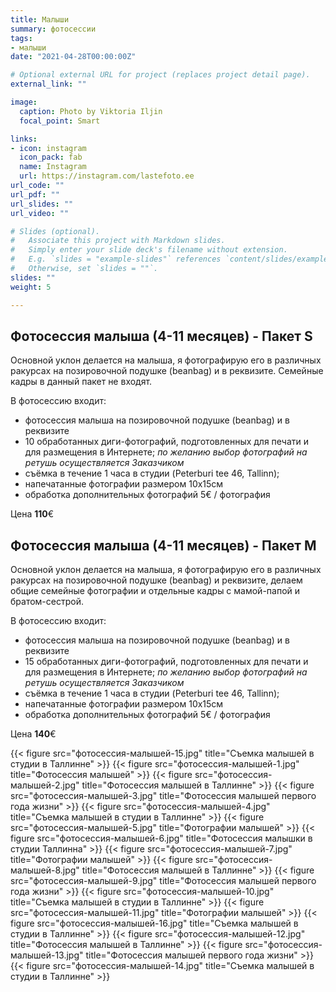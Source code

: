 ```yaml
---
title: Малыши
summary: фотосессии
tags:
- малыши
date: "2021-04-28T00:00:00Z"

# Optional external URL for project (replaces project detail page).
external_link: ""

image:
  caption: Photo by Viktoria Iljin
  focal_point: Smart

links:
- icon: instagram
  icon_pack: fab
  name: Instagram 
  url: https://instagram.com/lastefoto.ee
url_code: ""
url_pdf: ""
url_slides: ""
url_video: ""

# Slides (optional).
#   Associate this project with Markdown slides.
#   Simply enter your slide deck's filename without extension.
#   E.g. `slides = "example-slides"` references `content/slides/example-slides.md`.
#   Otherwise, set `slides = ""`.
slides: ""
weight: 5

---
```


## Фотосессия малыша (4-11 месяцев) - Пакет S 

Основной уклон делается на малыша, я фотографирую его в различных ракурсах на позировочной подушке (beanbag) и в реквизите. Семейные кадры в данный пакет не входят.

В фотосессию входит:
* фотосессия малыша на позировочной подушке (beanbag) и в реквизите
* 10 обработанных диги-фотографий, подготовленных для печати и для размещения в Интернете;
_по желанию выбор фотографий на ретушь осуществляется Заказчиком_
* съёмка в течение 1 часа в студии (Peterburi tee 46, Tallinn);
* напечатанные фотографии размером 10х15см
* обработка дополнительных фотографий 5€ / фотография

Цена **110**€ 


## Фотосессия малыша (4-11 месяцев) - Пакет М 

Основной уклон делается на малыша, я фотографирую его в различных ракурсах на позировочной подушке (beanbag) и реквизите, делаем общие семейные фотографии и отдельные кадры с мамой-папой и братом-сестрой.  

В фотосессию входит:
* фотосессия малыша на позировочной подушке (beanbag) и в реквизите
* 15 обработанных диги-фотографий, подготовленных для печати и для размещения в Интернете;
_по желанию выбор фотографий на ретушь осуществляется Заказчиком_
* съёмка в течение 1 часа в студии (Peterburi tee 46, Tallinn);
* напечатанные фотографии размером 10х15см
* обработка дополнительных фотографий 5€ / фотография

Цена **140**€ 

{{< figure src="фотосессия-малышей-15.jpg" title="Съемка малышей в студии в Таллинне" >}}
{{< figure src="фотосессия-малышей-1.jpg" title="Фотосессия малышей" >}}
{{< figure src="фотосессия-малышей-2.jpg" title="Фотосессия малышей в Таллинне" >}}
{{< figure src="фотосессия-малышей-3.jpg" title="Фотосессия малышей первого года жизни" >}}
{{< figure src="фотосессия-малышей-4.jpg" title="Съемка малышей в студии в Таллинне" >}}
{{< figure src="фотосессия-малышей-5.jpg" title="Фотографии малышей" >}}
{{< figure src="фотосессия-малышей-6.jpg" title="Фотосессия малышки в студии Таллинна" >}}
{{< figure src="фотосессия-малышей-7.jpg" title="Фотографии малышей" >}}
{{< figure src="фотосессия-малышей-8.jpg" title="Фотосессия малышей в Таллинне" >}}
{{< figure src="фотосессия-малышей-9.jpg" title="Фотосессия малышей первого года жизни" >}}
{{< figure src="фотосессия-малышей-10.jpg" title="Съемка малышей в студии в Таллинне" >}}
{{< figure src="фотосессия-малышей-11.jpg" title="Фотографии малышей" >}}
{{< figure src="фотосессия-малышей-16.jpg" title="Съемка малышей в студии в Таллинне" >}}
{{< figure src="фотосессия-малышей-12.jpg" title="Фотосессия малышей в Таллинне" >}}
{{< figure src="фотосессия-малышей-13.jpg" title="Фотосессия малышей первого года жизни" >}}
{{< figure src="фотосессия-малышей-14.jpg" title="Съемка малышей в студии в Таллинне" >}}